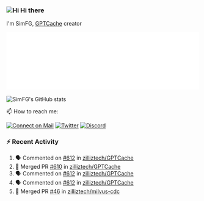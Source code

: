 ### <img src='https://qpluspicture.oss-cn-beijing.aliyuncs.com/6LjjQA/Hi.gif' alt='Hi' width="24"/> Hi there

I'm SimFG, [GPTCache](https://github.com/zilliztech/GPTCache) creator

![Metrics 👋](/metrics.plugin.followup.user.svg)

![SimFG's GitHub stats](https://github-readme-stats.vercel.app/api?username=SimFG&show_icons=true&theme=radical&count_private=true)

📫 How to reach me:

[![Connect on Mail](https://img.shields.io/badge/Ask%20me-anything-1abc9c.svg)](mailto:1142838399@qq.com)
[![Twitter](https://img.shields.io/twitter/follow/FogSim?style=social)](https://twitter.com/FogSim)
[![Discord](https://img.shields.io/discord/1092648432495251507?label=Discord&logo=discord)](https://discord.gg/Q8C6WEjSWV)

### :zap: Recent Activity

<!--START_SECTION:activity-->
1. 🗣 Commented on [#612](https://github.com/zilliztech/GPTCache/issues/612) in [zilliztech/GPTCache](https://github.com/zilliztech/GPTCache)
2. 🎉 Merged PR [#610](https://github.com/zilliztech/GPTCache/pull/610) in [zilliztech/GPTCache](https://github.com/zilliztech/GPTCache)
3. 🗣 Commented on [#612](https://github.com/zilliztech/GPTCache/issues/612) in [zilliztech/GPTCache](https://github.com/zilliztech/GPTCache)
4. 🗣 Commented on [#612](https://github.com/zilliztech/GPTCache/issues/612) in [zilliztech/GPTCache](https://github.com/zilliztech/GPTCache)
5. 🎉 Merged PR [#46](https://github.com/zilliztech/milvus-cdc/pull/46) in [zilliztech/milvus-cdc](https://github.com/zilliztech/milvus-cdc)
<!--END_SECTION:activity-->


